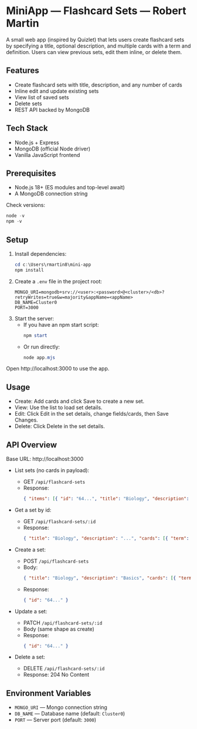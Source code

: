 # MiniApp — Flashcard Sets — Robert Martin

A small web app (inspired by Quizlet) that lets users create flashcard sets by specifying a title, optional description, and multiple cards with a term and definition. Users can view previous sets, edit them inline, or delete them.

## Features
- Create flashcard sets with title, description, and any number of cards
- Inline edit and update existing sets
- View list of saved sets
- Delete sets
- REST API backed by MongoDB

## Tech Stack
- Node.js + Express
- MongoDB (official Node driver)
- Vanilla JavaScript frontend

## Prerequisites
- Node.js 18+ (ES modules and top-level await)
- A MongoDB connection string

Check versions:
```powershell
node -v
npm -v
```

## Setup
1. Install dependencies:
   ```powershell
   cd c:\Users\rmartin8\mini-app
   npm install
   ```
2. Create a `.env` file in the project root:
   ```env
   MONGO_URI=mongodb+srv://<user>:<password>@<cluster>/<db>?retryWrites=true&w=majority&appName=<appName>
   DB_NAME=Cluster0
   PORT=3000
   ```
3. Start the server:
   - If you have an npm start script:
     ```powershell
     npm start
     ```
   - Or run directly:
     ```powershell
     node app.mjs
     ```

Open http://localhost:3000 to use the app.

## Usage
- Create: Add cards and click Save to create a new set.
- View: Use the list to load set details.
- Edit: Click Edit in the set details, change fields/cards, then Save Changes.
- Delete: Click Delete in the set details.

## API Overview
Base URL: http://localhost:3000

- List sets (no cards in payload):
  - GET `/api/flashcard-sets`
  - Response:
    ```json
    { "items": [{ "id": "64...", "title": "Biology", "description": "...", "createdAt": "..." }], "total": 1 }
    ```

- Get a set by id:
  - GET `/api/flashcard-sets/:id`
  - Response:
    ```json
    { "title": "Biology", "description": "...", "cards": [{ "term": "Cell", "definition": "..." }] }
    ```

- Create a set:
  - POST `/api/flashcard-sets`
  - Body:
    ```json
    { "title": "Biology", "description": "Basics", "cards": [{ "term": "Cell", "definition": "Unit of life" }] }
    ```
  - Response:
    ```json
    { "id": "64..." }
    ```

- Update a set:
  - PATCH `/api/flashcard-sets/:id`
  - Body (same shape as create)
  - Response:
    ```json
    { "id": "64..." }
    ```

- Delete a set:
  - DELETE `/api/flashcard-sets/:id`
  - Response: 204 No Content

## Environment Variables
- `MONGO_URI` — Mongo connection string
- `DB_NAME` — Database name (default: `Cluster0`)
- `PORT` — Server port (default: `3000`)
